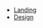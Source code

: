 - [Landing](https://masyatya.github.io/kat_vr/)
- [Design](https://www.figma.com/file/hhtGde1r4hMr5wghrKm6vl/KatVR?node-id=0%3A1)
